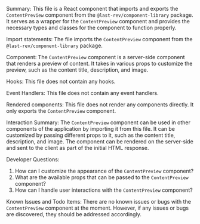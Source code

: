 Summary:
This file is a React component that imports and exports the `ContentPreview` component from the `@last-rev/component-library` package. It serves as a wrapper for the `ContentPreview` component and provides the necessary types and classes for the component to function properly.

Import statements:
The file imports the `ContentPreview` component from the `@last-rev/component-library` package.

Component:
The `ContentPreview` component is a server-side component that renders a preview of content. It takes in various props to customize the preview, such as the content title, description, and image.

Hooks:
This file does not contain any hooks.

Event Handlers:
This file does not contain any event handlers.

Rendered components:
This file does not render any components directly. It only exports the `ContentPreview` component.

Interaction Summary:
The `ContentPreview` component can be used in other components of the application by importing it from this file. It can be customized by passing different props to it, such as the content title, description, and image. The component can be rendered on the server-side and sent to the client as part of the initial HTML response.

Developer Questions:
1. How can I customize the appearance of the `ContentPreview` component?
2. What are the available props that can be passed to the `ContentPreview` component?
3. How can I handle user interactions with the `ContentPreview` component?

Known Issues and Todo Items:
There are no known issues or bugs with the `ContentPreview` component at the moment. However, if any issues or bugs are discovered, they should be addressed accordingly.